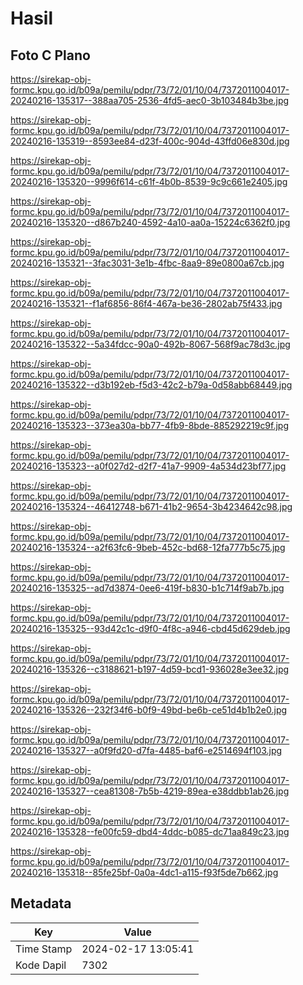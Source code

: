# Hasil

## Foto C Plano

https://sirekap-obj-formc.kpu.go.id/b09a/pemilu/pdpr/73/72/01/10/04/7372011004017-20240216-135317--388aa705-2536-4fd5-aec0-3b103484b3be.jpg

https://sirekap-obj-formc.kpu.go.id/b09a/pemilu/pdpr/73/72/01/10/04/7372011004017-20240216-135319--8593ee84-d23f-400c-904d-43ffd06e830d.jpg

https://sirekap-obj-formc.kpu.go.id/b09a/pemilu/pdpr/73/72/01/10/04/7372011004017-20240216-135320--9996f614-c61f-4b0b-8539-9c9c661e2405.jpg

https://sirekap-obj-formc.kpu.go.id/b09a/pemilu/pdpr/73/72/01/10/04/7372011004017-20240216-135320--d867b240-4592-4a10-aa0a-15224c6362f0.jpg

https://sirekap-obj-formc.kpu.go.id/b09a/pemilu/pdpr/73/72/01/10/04/7372011004017-20240216-135321--3fac3031-3e1b-4fbc-8aa9-89e0800a67cb.jpg

https://sirekap-obj-formc.kpu.go.id/b09a/pemilu/pdpr/73/72/01/10/04/7372011004017-20240216-135321--f1af6856-86f4-467a-be36-2802ab75f433.jpg

https://sirekap-obj-formc.kpu.go.id/b09a/pemilu/pdpr/73/72/01/10/04/7372011004017-20240216-135322--5a34fdcc-90a0-492b-8067-568f9ac78d3c.jpg

https://sirekap-obj-formc.kpu.go.id/b09a/pemilu/pdpr/73/72/01/10/04/7372011004017-20240216-135322--d3b192eb-f5d3-42c2-b79a-0d58abb68449.jpg

https://sirekap-obj-formc.kpu.go.id/b09a/pemilu/pdpr/73/72/01/10/04/7372011004017-20240216-135323--373ea30a-bb77-4fb9-8bde-885292219c9f.jpg

https://sirekap-obj-formc.kpu.go.id/b09a/pemilu/pdpr/73/72/01/10/04/7372011004017-20240216-135323--a0f027d2-d2f7-41a7-9909-4a534d23bf77.jpg

https://sirekap-obj-formc.kpu.go.id/b09a/pemilu/pdpr/73/72/01/10/04/7372011004017-20240216-135324--46412748-b671-41b2-9654-3b4234642c98.jpg

https://sirekap-obj-formc.kpu.go.id/b09a/pemilu/pdpr/73/72/01/10/04/7372011004017-20240216-135324--a2f63fc6-9beb-452c-bd68-12fa777b5c75.jpg

https://sirekap-obj-formc.kpu.go.id/b09a/pemilu/pdpr/73/72/01/10/04/7372011004017-20240216-135325--ad7d3874-0ee6-419f-b830-b1c714f9ab7b.jpg

https://sirekap-obj-formc.kpu.go.id/b09a/pemilu/pdpr/73/72/01/10/04/7372011004017-20240216-135325--93d42c1c-d9f0-4f8c-a946-cbd45d629deb.jpg

https://sirekap-obj-formc.kpu.go.id/b09a/pemilu/pdpr/73/72/01/10/04/7372011004017-20240216-135326--c3188621-b197-4d59-bcd1-936028e3ee32.jpg

https://sirekap-obj-formc.kpu.go.id/b09a/pemilu/pdpr/73/72/01/10/04/7372011004017-20240216-135326--232f34f6-b0f9-49bd-be6b-ce51d4b1b2e0.jpg

https://sirekap-obj-formc.kpu.go.id/b09a/pemilu/pdpr/73/72/01/10/04/7372011004017-20240216-135327--a0f9fd20-d7fa-4485-baf6-e2514694f103.jpg

https://sirekap-obj-formc.kpu.go.id/b09a/pemilu/pdpr/73/72/01/10/04/7372011004017-20240216-135327--cea81308-7b5b-4219-89ea-e38ddbb1ab26.jpg

https://sirekap-obj-formc.kpu.go.id/b09a/pemilu/pdpr/73/72/01/10/04/7372011004017-20240216-135328--fe00fc59-dbd4-4ddc-b085-dc71aa849c23.jpg

https://sirekap-obj-formc.kpu.go.id/b09a/pemilu/pdpr/73/72/01/10/04/7372011004017-20240216-135318--85fe25bf-0a0a-4dc1-a115-f93f5de7b662.jpg


## Metadata

| Key        | Value               |
| ---------- | ------------------- |
| Time Stamp | 2024-02-17 13:05:41 |
| Kode Dapil | 7302                |



